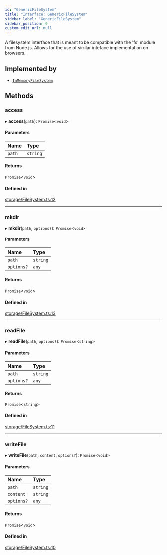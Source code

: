 ```yaml
---
id: "GenericFileSystem"
title: "Interface: GenericFileSystem"
sidebar_label: "GenericFileSystem"
sidebar_position: 0
custom_edit_url: null
---
```


A filesystem interface that is meant to be compatible with
the 'fs' module from Node.js.
Allows for the use of similar inteface implementation on
browsers.

## Implemented by

- [`InMemoryFileSystem`](../classes/InMemoryFileSystem.md)

## Methods

### access

▸ **access**(`path`): `Promise`<`void`\>

#### Parameters

| Name | Type |
| :------ | :------ |
| `path` | `string` |

#### Returns

`Promise`<`void`\>

#### Defined in

[storage/FileSystem.ts:12](https://github.com/run-llama/LlamaIndexTS/blob/a07a941/packages/core/src/storage/FileSystem.ts#L12)

___

### mkdir

▸ **mkdir**(`path`, `options?`): `Promise`<`void`\>

#### Parameters

| Name | Type |
| :------ | :------ |
| `path` | `string` |
| `options?` | `any` |

#### Returns

`Promise`<`void`\>

#### Defined in

[storage/FileSystem.ts:13](https://github.com/run-llama/LlamaIndexTS/blob/a07a941/packages/core/src/storage/FileSystem.ts#L13)

___

### readFile

▸ **readFile**(`path`, `options?`): `Promise`<`string`\>

#### Parameters

| Name | Type |
| :------ | :------ |
| `path` | `string` |
| `options?` | `any` |

#### Returns

`Promise`<`string`\>

#### Defined in

[storage/FileSystem.ts:11](https://github.com/run-llama/LlamaIndexTS/blob/a07a941/packages/core/src/storage/FileSystem.ts#L11)

___

### writeFile

▸ **writeFile**(`path`, `content`, `options?`): `Promise`<`void`\>

#### Parameters

| Name | Type |
| :------ | :------ |
| `path` | `string` |
| `content` | `string` |
| `options?` | `any` |

#### Returns

`Promise`<`void`\>

#### Defined in

[storage/FileSystem.ts:10](https://github.com/run-llama/LlamaIndexTS/blob/a07a941/packages/core/src/storage/FileSystem.ts#L10)
